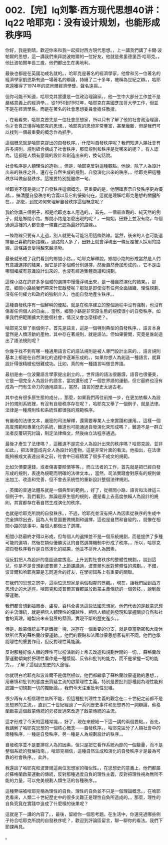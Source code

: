 # 002.【完】lq刘擎·西方现代思想40讲：lq22 哈耶克I：没有设计规划，也能形成秩序吗

你好，我是劉晴，歡迎你來和我一起探討西方現代思想。，上一講我們講了卡爾·波帕爾的思想，這一講我們來拜訪波帕爾的一位好友，他就是弗里德里西·哈耶克。，他比波帕爾年長三歲，他們都出生在奧地利。

最後也都是在英國功成名就的。，哈耶克是著名的經濟學家，他曾和另一位著名的經濟學家凱恩斯有過一場著名的辯論，持續了二十多年，被稱為世紀之辯。，哈耶克還獲得了1974年的諾貝爾經濟學獎，聲名遠揚。。

但你可能不知道，哈耶克其實還是一位政治理論家。，他一生中大部分工作並不是嚴格意義上的經濟學。，從1950到1962年，哈耶克在美國芝加哥大學工作，但並不是在經濟學系，而是在著名的社會思想委員會擔任教授。

，在我看來，哈耶克首先是一位社會思想家，所以只有了解了他的社會政治理論，你才會真正懂得哈耶克的思想。，哈耶克的思想非常豐富，甚至龐雜，但是我們可以找到一個最重要的概念作為抓手。

這個概念就是哈耶克提出的自發秩序。，什麼叫自發秩序呢？我們知道人類社會有許多規則，規則組合構成了社會秩序，那麼規則和秩序是從哪來的呢？，有人認為，這都是人類有意識的設計和創造出來的，換句話說。

社會秩序是人類理性的造物。，但是，哈耶克反對這種觀點，他說，除了人為設計出來的秩序之外，還存在自然生成的規則，自發演化出來的秩序。，哈耶克把這種秩序叫做自發秩序。這裡要特別提醒你一句。

哈耶克不僅是提出了自發秩序這個概念，更重要的是，他明確表示自發秩序更為優越。，搞清楚自發秩序的含義以及它的優勢何在，這就是理解哈耶克思想的關鍵所在。，那麼，到底如何來理解自發秩序這個概念呢？

我給你講三個例子，都是哈耶克本人用過的。，首先，一個最直觀的、純天然的例子，就是鄉間小路。鄉間小路是怎麼出現的呢？，一開始，田野上並沒有路，每個通過這裡的人都會走一條自己認為最好的路線。。

一條路線只要有人走過，別人就更有可能沿用這條路線。當然，後來的人也可能選擇自己喜歡的新路線。，過路的人多了，田野上就會浮現出一條反覆被人採用的路線。這條路會變得越來越清晰。

最後就形成了我們看到的鄉間小路。，哈耶克解釋說，鄉間小路的形成當然是人們有意識選擇的結果，但它是許多個體分別選擇，然後自然疊加形成的。，它不是由哪個權威有意識設計出來的，也沒有經過集體商議和規劃。

這條小路在許許多多個體的選擇中慢慢浮現出來，是一種自然演化的結果。，那麼，鄉間小路給我們帶來什麼啟發呢？那就是即使沒有任何全面組織、理性規劃、沒有任何權力和政府的強制介入，也能自發地產生秩序。。

這種自發秩序有一個鮮明的優點，就是在秩序建立的整個過程中沒有強制，也沒有傷害任何個人的自由。，當然，鄉間小路是非常原生態的規模很小的自發秩序。如果我們把範圍擴大到整個社會，情況又會怎麼樣呢？。

哈耶克又舉了兩個例子。首先是語言，這是一個特別典型的自發秩序。，語言本身當然是人類活動的產物，其中存在著規則，就是語法。但如果要問，究竟是誰創造出了語法規則呢？

你幾乎找不到有哪一種通用語言它的語法規則是被人專門設計出來的。，語言規則基本上都是在自然演化的過程中逐漸形成的。，如果你想人為創造一種語言，就算設計得很精緻也很難成功。比如，真的有一種語言叫做世界語。

最初是由一位波蘭語言學家提出創立的。，世界語的語法很嚴謹，語音也很優美，它是一個完全人為設計的語言，當初還形成了一個世界語的運動，但它最終也沒有成為一門有生命力的通用語言。，當然，語言的歷史太過古老。

其中也有很多原生態的成分。，那麼，如果我們再往前推一步，在更加依賴人為設計的規則系統裡，有沒有自發秩序存在呢？，哈耶克又舉了一個例子，就是法律。法律是一種規則性和系統性都很強的規範秩序。

有嚴格的法律文本，嚴密的司法解釋，還需要專業人士來實踐和運用。，這樣一個高度規範和專業化的系統，難道也可能通過自發演化來形成嗎？，難道不是一群立法者反覆研究討論，制定法律條文，然後由立法程序通過。

最後才產生了法律嗎？，這難道不是完全人為設計出來的秩序嗎？哈耶克說，並非如此。，把法律當成完全人為設計的產物，這是非常片面的看法。他指出，在法律能夠被成文表達出來之前，社會中已經積累了很多不成文的規範。

比如欠債要還錢，或者傷害要賠償等等。，而立法者的工作，首先就是把已經自發形成的規則，表達為規範而明確的法律文本。，當然，司法實踐會對原有的規則做出加工、改造和完善，但不會去系統性的重新設計整個法律規則。

，英國的普通法體系就是一個典型的範例。，好了，從相間小路、語言和法律這三個例子中，我們看到，無論是原生態的規則，還是看上去高度依賴人為設計的規則，其實都存在著自然生成演化的秩序。

也就是哈耶克所說的自發秩序。，不過，哈耶克並沒有把人為因素從秩序的生成中完全排除出去，因為人有意圖要做規劃和選擇，這也是自然和自發的。，就像在相間小路的故事中，每個人都做出了選擇。

相間小路最終才得以形成，但每個人的選擇並不是一個系統規劃，而是提供了多種可能的選項，然後在類似優勝劣汰的自然選擇機制中形成了秩序。，所以，哈耶克把自發秩序看作是自然演化的結果，他並不排斥人為因素。

但反對把人為設計的意圖過度拔高，上升到對社會秩序的整體性規劃。，說到這兒，你是不是會想到波普爾？上節課講過，波普爾也反對整體性的規劃。，不錯，波普爾和哈耶克算是志同道合的好友，在學術譜系上有重要的關聯。

在我們的思想之旅中，這兩位思想家是兩個相鄰的景觀。，現在，讓我們回到西方思想史的大途徑，哈耶克和波普爾其實都屬於啟蒙主義傳統的一個旁枝。，說到啟蒙運動。

我們都會想到福爾泰、盧梭、百科全書派這些法國思想家，他們代表的是啟蒙思想的主流傳統，就是相信人類理性的優越性，相信人類能夠發現和掌握關於自然和社會的真理，繪製出未來發展的藍圖，實現不斷的歷史進步。。

但是，啟蒙傳統並不是鐵板一塊，還存在一個重要的分支，就是亞當斯密和大衛休默所代表的蘇格蘭啟蒙運動。，他們的觀點和法國啟蒙思想家有所不同，他們也承認理性的重要作用，但反對理性萬能論。

反對那種好像人類的理性可以扮演新的上帝去改造和規劃世間的一切。，蘇格蘭啟蒙運動傾向於把理性看作是一種懷疑、反省和批判的能力，而不是掌握一切的能力。，了解了這個思想史的大途徑。

你就明白哈耶克和波普爾不是偶然相似，他們都繼承了蘇格蘭啟蒙運動的思想，，用審慎和批判的態度去質疑主流的啟蒙理性主義，特別是要批判那種認為理性能夠認識一切規劃一切的獨斷論。，我們今天注重批判性思維。

很少再有人相信理性無所不能，但這種批判理性主義的觀念在二十世紀之前都不是思想界的主流，，直到二十世紀經過了一系列歷史事件和思想界的一詞辯論，蘇格蘭啟蒙這個啟蒙傳統的旁枝反過來改造了啟蒙傳統的主流。

這才形成了今天的這種常識。，好了，現在來總結一下這一講的兩個要點。，首先，我講解了哈耶克思想的一個核心概念——自發秩序。，哈耶克區分了人類社會中的兩種秩序，一種是自發秩序，另一種是人為規劃設計的秩序。。

自發秩序並不是要排除人為的因素，但只是把它看作系統內部的一個變量，而不是整個系統的發展指南。，哈耶克相信，這種自然生成和演化的自發秩序才是最為可靠的社會秩序。，此外。

我還談了哈耶克和波普爾這兩位思想家的相似性。，在思想史的意義上，他們都屬於蘇格蘭啟蒙運動的傳統，反對那種過度自負的理性主義，反對把理性視為無所不能的力量，可以完美規劃人類生活的各種秩序。。

這種弊端被哈耶克稱為理性的自負。理性的自負並不只是一個理論概念。，在哈耶克看來，人類二十世紀歷史中的很多災難正是理性自負所造成的。，那麼，理性的自負究竟在實踐中造成了什麼樣的後果呢？

這就是下一講的內容了。，最後，留給你一個思考題。在生活中，你還見過哪些例子符合哈耶克所說的自發秩序呢？，歡迎到評論區留言，聊一聊你的看法。我們下節課再見。

。